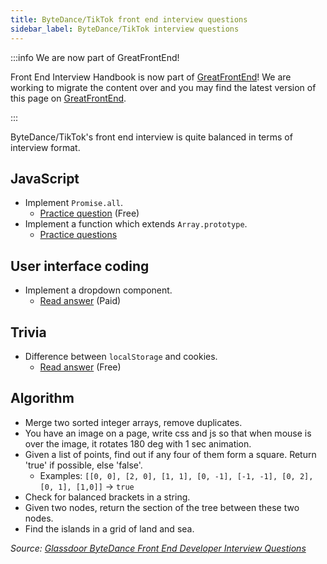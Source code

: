 ```yaml
---
title: ByteDance/TikTok front end interview questions
sidebar_label: ByteDance/TikTok interview questions
---
```


:::info We are now part of GreatFrontEnd!

Front End Interview Handbook is now part of [GreatFrontEnd](https://www.greatfrontend.com)! We are working to migrate the content over and you may find the latest version of this page on [GreatFrontEnd](https://www.greatfrontend.com/prepare).

:::

ByteDance/TikTok's front end interview is quite balanced in terms of interview format.

## JavaScript

- Implement `Promise.all`.
  - [Practice question](https://www.greatfrontend.com/questions/javascript/promise-all) (Free)
- Implement a function which extends `Array.prototype`.
  - [Practice questions](https://www.greatfrontend.com/prepare/coding)

## User interface coding

- Implement a dropdown component.
  - [Read answer](https://www.greatfrontend.com/questions/system-design/dropdown-menu) (Paid)

## Trivia

- Difference between `localStorage` and cookies.
  - [Read answer](https://www.greatfrontend.com/questions/quiz/describe-the-difference-between-a-cookie-sessionstorage-and-localstorage) (Free)

## Algorithm

- Merge two sorted integer arrays, remove duplicates.
- You have an image on a page, write css and js so that when mouse is over the image, it rotates 180 deg with 1 sec animation.
- Given a list of points, find out if any four of them form a square. Return 'true' if possible, else 'false'.
  - Examples: `[[0, 0], [2, 0], [1, 1], [0, -1], [-1, -1], [0, 2], [0, 1], [1,0]]` -> `true`
- Check for balanced brackets in a string.
- Given two nodes, return the section of the tree between these two nodes.
- Find the islands in a grid of land and sea.

_Source: [Glassdoor ByteDance Front End Developer Interview Questions](https://www.glassdoor.sg/Interview/ByteDance-Front-End-Developer-Interview-Questions-EI_IE1624196.0,9_KO10,29.htm)_
